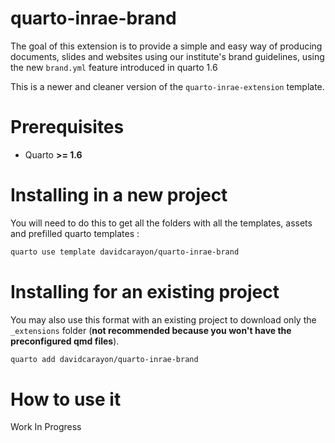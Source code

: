 # quarto-inrae-brand

The goal of this extension is to provide a simple and easy way of producing documents, slides and websites using our institute's brand guidelines, using the new `brand.yml` feature introduced in quarto 1.6

This is a newer and cleaner version of the `quarto-inrae-extension` template.

# Prerequisites

- Quarto **>= 1.6**

# Installing in a new project

You will need to do this to get all the folders with all the templates, assets and prefilled quarto templates :

```bash
quarto use template davidcarayon/quarto-inrae-brand
```

# Installing for an existing project

You may also use this format with an existing project to download only the `_extensions` folder (**not recommended because you won't have the preconfigured qmd files**).

```bash
quarto add davidcarayon/quarto-inrae-brand
```

# How to use it

Work In Progress

